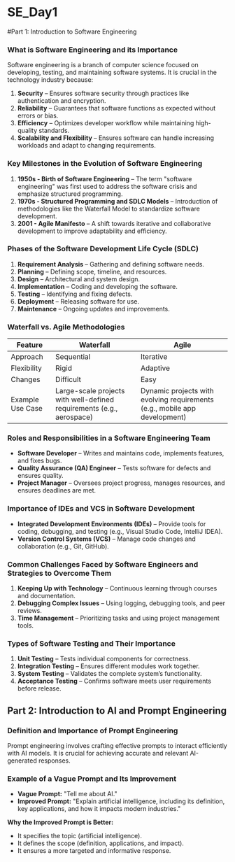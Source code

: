 # SE_Day1

#Part 1: Introduction to Software Engineering

### What is Software Engineering and its Importance
Software engineering is a branch of computer science focused on developing, testing, and maintaining software systems. It is crucial in the technology industry because:
1. **Security** – Ensures software security through practices like authentication and encryption.
2. **Reliability** – Guarantees that software functions as expected without errors or bias.
3. **Efficiency** – Optimizes developer workflow while maintaining high-quality standards.
4. **Scalability and Flexibility** – Ensures software can handle increasing workloads and adapt to changing requirements.

### Key Milestones in the Evolution of Software Engineering
1. **1950s - Birth of Software Engineering** – The term "software engineering" was first used to address the software crisis and emphasize structured programming.
2. **1970s - Structured Programming and SDLC Models** – Introduction of methodologies like the Waterfall Model to standardize software development.
3. **2001 - Agile Manifesto** – A shift towards iterative and collaborative development to improve adaptability and efficiency.

### Phases of the Software Development Life Cycle (SDLC)
1. **Requirement Analysis** – Gathering and defining software needs.
2. **Planning** – Defining scope, timeline, and resources.
3. **Design** – Architectural and system design.
4. **Implementation** – Coding and developing the software.
5. **Testing** – Identifying and fixing defects.
6. **Deployment** – Releasing software for use.
7. **Maintenance** – Ongoing updates and improvements.

### Waterfall vs. Agile Methodologies
| Feature        | Waterfall | Agile |
|---------------|----------|-------|
| Approach      | Sequential | Iterative |
| Flexibility   | Rigid | Adaptive |
| Changes      | Difficult | Easy |
| Example Use Case | Large-scale projects with well-defined requirements (e.g., aerospace) | Dynamic projects with evolving requirements (e.g., mobile app development) |

### Roles and Responsibilities in a Software Engineering Team
- **Software Developer** – Writes and maintains code, implements features, and fixes bugs.
- **Quality Assurance (QA) Engineer** – Tests software for defects and ensures quality.
- **Project Manager** – Oversees project progress, manages resources, and ensures deadlines are met.

### Importance of IDEs and VCS in Software Development
- **Integrated Development Environments (IDEs)** – Provide tools for coding, debugging, and testing (e.g., Visual Studio Code, IntelliJ IDEA).
- **Version Control Systems (VCS)** – Manage code changes and collaboration (e.g., Git, GitHub).

### Common Challenges Faced by Software Engineers and Strategies to Overcome Them
1. **Keeping Up with Technology** – Continuous learning through courses and documentation.
2. **Debugging Complex Issues** – Using logging, debugging tools, and peer reviews.
3. **Time Management** – Prioritizing tasks and using project management tools.

### Types of Software Testing and Their Importance
1. **Unit Testing** – Tests individual components for correctness.
2. **Integration Testing** – Ensures different modules work together.
3. **System Testing** – Validates the complete system’s functionality.
4. **Acceptance Testing** – Confirms software meets user requirements before release.

## Part 2: Introduction to AI and Prompt Engineering

### Definition and Importance of Prompt Engineering
Prompt engineering involves crafting effective prompts to interact efficiently with AI models. It is crucial for achieving accurate and relevant AI-generated responses.

### Example of a Vague Prompt and Its Improvement
- **Vague Prompt:** "Tell me about AI."
- **Improved Prompt:** "Explain artificial intelligence, including its definition, key applications, and how it impacts modern industries."

**Why the Improved Prompt is Better:**
- It specifies the topic (artificial intelligence).
- It defines the scope (definition, applications, and impact).
- It ensures a more targeted and informative response.

